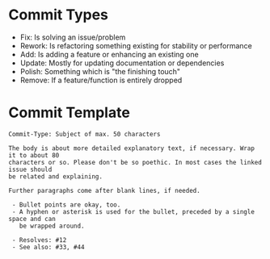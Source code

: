 <!--
Please have a look at the contribution guidelines and pull request template first.

https://github.com/while-true-do/community/blob/master/docs/CONTRIBUTING.md
https://github.com/while-true-do/community/blob/master/docs/PULL_REQUEST_TEMPLATE.md

Nice to read:

https://chris.beams.io/posts/git-commit/
-->

# Commit Types

- Fix: Is solving an issue/problem
- Rework: Is refactoring something existing for stability or performance
- Add: Is adding a feature or enhancing an existing one
- Update: Mostly for updating documentation or dependencies
- Polish: Something which is "the finishing touch"
- Remove: If a feature/function is entirely dropped

# Commit Template

```
Commit-Type: Subject of max. 50 characters

The body is about more detailed explanatory text, if necessary. Wrap it to about 80
characters or so. Please don't be so poethic. In most cases the linked issue should
be related and explaining.

Further paragraphs come after blank lines, if needed.

 - Bullet points are okay, too.
 - A hyphen or asterisk is used for the bullet, preceded by a single space and can
   be wrapped around.

 - Resolves: #12
 - See also: #33, #44
```
